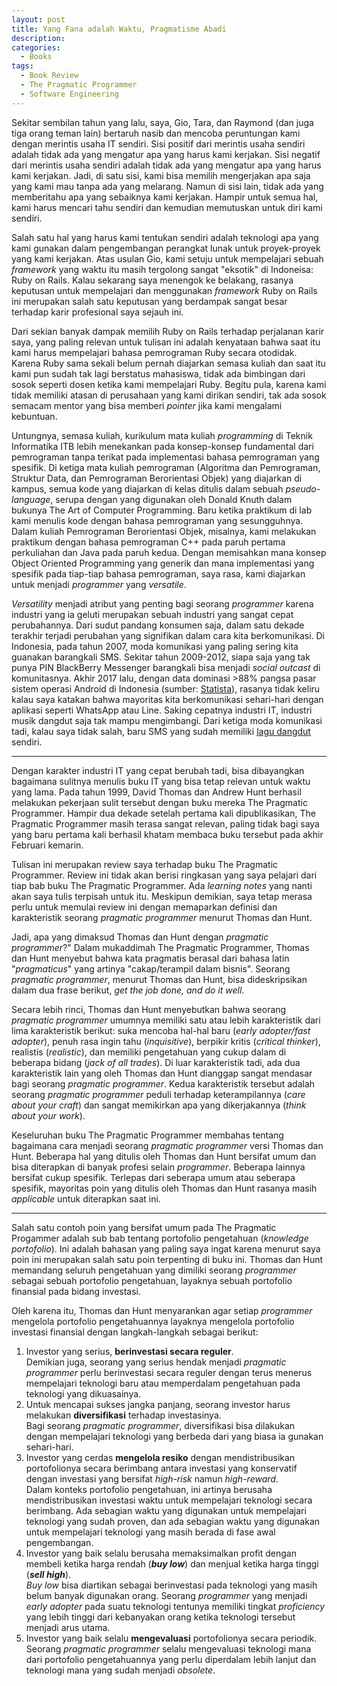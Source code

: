 ```yaml
---
layout: post
title: Yang Fana adalah Waktu, Pragmatisme Abadi
description: 
categories:
  - Books
tags:
  - Book Review
  - The Pragmatic Programmer
  - Software Engineering
---
```


Sekitar sembilan tahun yang lalu, saya, Gio, Tara, dan Raymond (dan juga tiga orang teman lain) bertaruh nasib dan mencoba peruntungan kami dengan merintis usaha IT sendiri. Sisi positif dari merintis usaha sendiri adalah tidak ada yang mengatur apa yang harus kami kerjakan. Sisi negatif dari merintis usaha sendiri adalah tidak ada yang mengatur apa yang harus kami kerjakan. Jadi, di satu sisi, kami bisa memilih mengerjakan apa saja yang kami mau tanpa ada yang melarang. Namun di sisi lain, tidak ada yang memberitahu apa yang sebaiknya kami kerjakan. Hampir untuk semua hal, kami harus mencari tahu sendiri dan kemudian memutuskan untuk diri kami sendiri.

Salah satu hal yang harus kami tentukan sendiri adalah teknologi apa yang kami gunakan dalam pengembangan perangkat lunak untuk proyek-proyek yang kami kerjakan. Atas usulan Gio, kami setuju untuk mempelajari sebuah *framework* yang waktu itu masih tergolong sangat "eksotik" di Indoneisa: Ruby on Rails. Kalau sekarang saya menengok ke belakang, rasanya keputusan untuk mempelajari dan menggunakan *framework* Ruby on Rails ini merupakan salah satu keputusan yang berdampak sangat besar terhadap karir profesional saya sejauh ini.

Dari sekian banyak dampak memilih Ruby on Rails terhadap perjalanan karir saya, yang paling relevan untuk tulisan ini adalah kenyataan bahwa saat itu kami harus mempelajari bahasa pemrograman Ruby secara otodidak. Karena Ruby sama sekali belum pernah diajarkan semasa kuliah dan saat itu kami pun sudah tak lagi berstatus mahasiswa, tidak ada bimbingan dari sosok seperti dosen ketika kami mempelajari Ruby. Begitu pula, karena kami tidak memiliki atasan di perusahaan yang kami dirikan sendiri, tak ada sosok semacam mentor yang bisa memberi *pointer* jika kami mengalami kebuntuan.

Untungnya, semasa kuliah, kurikulum mata kuliah *programming* di Teknik Informatika ITB lebih menekankan pada konsep-konsep fundamental dari pemrograman tanpa terikat pada implementasi bahasa pemrograman yang spesifik. Di ketiga mata kuliah pemrograman (Algoritma dan Pemrograman, Struktur Data, dan Pemrograman Berorientasi Objek) yang diajarkan di kampus, semua kode yang diajarkan di kelas ditulis dalam sebuah *pseudo-language*, serupa dengan yang digunakan oleh Donald Knuth dalam bukunya The Art of Computer Programming. Baru ketika praktikum di lab kami menulis kode dengan bahasa pemrograman yang sesungguhnya. Dalam kuliah Pemrograman Berorientasi Objek, misalnya, kami melakukan praktikum dengan bahasa pemrograman C++ pada paruh pertama perkuliahan dan Java pada paruh kedua. Dengan memisahkan mana konsep Object Oriented Programming yang generik dan mana implementasi yang spesifik pada tiap-tiap bahasa pemrograman, saya rasa, kami diajarkan untuk menjadi *programmer* yang *versatile*.

*Versatility* menjadi atribut yang penting bagi seorang *programmer* karena industri yang ia geluti merupakan sebuah industri yang sangat cepat perubahannya. Dari sudut pandang konsumen saja, dalam satu dekade terakhir terjadi perubahan yang signifikan dalam cara kita berkomunikasi. Di Indonesia, pada tahun 2007, moda komunikasi yang paling sering kita guanakan barangkali SMS. Sekitar tahun 2009-2012, siapa saja yang tak punya PIN BlackBerry Messenger barangkali bisa menjadi *social outcast* di komunitasnya. Akhir 2017 lalu, dengan data dominasi >88% pangsa pasar sistem operasi Android di Indonesia (sumber: [Statista](https://www.statista.com/statistics/262205/market-share-held-by-mobile-operating-systems-in-indonesia/)), rasanya tidak keliru kalau saya katakan bahwa mayoritas kita berkomunikasi sehari-hari dengan aplikasi seperti WhatsApp atau Line. Saking cepatnya industri IT, industri musik dangdut saja tak mampu mengimbangi. Dari ketiga moda komunikasi tadi, kalau saya tidak salah, baru SMS yang sudah memiliki [lagu dangdut](https://www.youtube.com/watch?v=-T0WlbB9ayU) sendiri.

***

Dengan karakter industri IT yang cepat berubah tadi, bisa dibayangkan bagaimana sulitnya menulis buku IT yang bisa tetap relevan untuk waktu yang lama. Pada tahun 1999, David Thomas dan Andrew Hunt berhasil melakukan pekerjaan sulit tersebut dengan buku mereka The Pragmatic Programmer. Hampir dua dekade setelah pertama kali dipublikasikan, The Pragmatic Programmer masih terasa sangat relevan, paling tidak bagi saya yang baru pertama kali berhasil khatam membaca buku tersebut pada akhir Februari kemarin.

Tulisan ini merupakan review saya terhadap buku The Pragmatic Programmer. Review ini tidak akan berisi ringkasan yang saya pelajari dari tiap bab buku The Pragmatic Programmer. Ada *learning notes* yang nanti akan saya tulis terpisah untuk itu. Meskipun demikian, saya tetap merasa perlu untuk memulai review ini dengan memaparkan definisi dan karakteristik seorang *pragmatic programmer* menurut Thomas dan Hunt.

Jadi, apa yang dimaksud Thomas dan Hunt dengan *pragmatic programmer*?" Dalam mukaddimah The Pragmatic Programmer, Thomas dan Hunt menyebut bahwa kata pragmatis berasal dari bahasa latin "*pragmaticus*" yang artinya "cakap/terampil dalam bisnis". Seorang *pragmatic programmer*, menurut Thomas dan Hunt, bisa dideskripsikan dalam dua frase berikut, *get the job done, and do it well*.

Secara lebih rinci, Thomas dan Hunt menyebutkan bahwa seorang *pragmatic programmer* umumnya memiliki satu atau lebih karakteristik dari lima karakteristik berikut: suka mencoba hal-hal baru (*early adopter/fast adopter*), penuh rasa ingin tahu (*inquisitive*), berpikir kritis (*critical thinker*), realistis (*realistic*), dan memiliki pengetahuan yang cukup dalam di beberapa bidang (*jack of all trades*). Di luar karakteristik tadi, ada dua karakteristik lain yang oleh Thomas dan Hunt  dianggap sangat mendasar bagi seorang *pragmatic programmer*. Kedua karakteristik tersebut adalah seorang *pragmatic programmer* peduli terhadap keterampilannya (*care about your craft*) dan sangat memikirkan apa yang dikerjakannya (*think about your work*).

Keseluruhan buku The Pragmatic Programmer membahas tentang bagaimana cara menjadi seorang *pragmatic programmer* versi Thomas dan Hunt. Beberapa hal yang ditulis oleh Thomas dan Hunt bersifat umum dan bisa diterapkan di banyak profesi selain *programmer*. Beberapa lainnya bersifat cukup spesifik. Terlepas dari seberapa umum atau seberapa spesifik, mayoritas poin yang ditulis oleh Thomas dan Hunt rasanya masih *applicable* untuk diterapkan saat ini.

***

Salah satu contoh poin yang bersifat umum pada The Pragmatic Progammer adalah sub bab tentang portofolio pengetahuan (*knowledge portofolio*). Ini adalah bahasan yang paling saya ingat karena menurut saya poin ini merupakan salah satu poin terpenting di buku ini. Thomas dan Hunt memandang seluruh pengetahuan yang dimiliki seorang *programmer* sebagai sebuah portofolio pengetahuan, layaknya sebuah portofolio finansial pada bidang investasi.

Oleh karena itu, Thomas dan Hunt menyarankan agar setiap *programmer* mengelola portofolio pengetahuannya layaknya mengelola portofolio investasi finansial dengan langkah-langkah sebagai berikut:

1. Investor yang serius, **berinvestasi secara reguler**.   
   Demikian juga, seorang yang serius hendak menjadi *pragmatic programmer* perlu berinvestasi secara reguler dengan terus menerus mempelajari teknologi baru atau memperdalam pengetahuan pada teknologi yang dikuasainya.
2. Untuk mencapai sukses jangka panjang, seorang investor harus melakukan **diversifikasi** terhadap investasinya.  
   Bagi seorang *pragmatic programmer*, diversifikasi bisa dilakukan dengan mempelajari teknologi yang berbeda dari yang biasa ia gunakan sehari-hari.
3. Investor yang cerdas **mengelola resiko** dengan mendistribusikan portofolionya secara berimbang antara investasi yang konservatif dengan investasi yang bersifat *high-risk* namun *high-reward*.  
   Dalam konteks portofolio pengetahuan, ini artinya berusaha mendistribusikan investasi waktu untuk mempelajari teknologi secara berimbang. Ada sebagian waktu yang digunakan untuk mempelajari teknologi yang sudah proven, dan ada sebagian waktu yang digunakan untuk mempelajari teknologi yang masih berada di fase awal pengembangan.
4. Investor yang baik selalu berusaha memaksimalkan profit dengan membeli ketika harga rendah (***buy low***) dan menjual ketika harga tinggi (***sell high***).  
   *Buy low* bisa diartikan sebagai berinvestasi pada teknologi yang masih belum banyak digunakan orang. Seorang *programmer* yang menjadi *early adopter* pada suatu teknologi tentunya memiliki tingkat *proficiency* yang lebih tinggi dari kebanyakan orang ketika teknologi tersebut menjadi arus utama. 
5. Investor yang baik selalu **mengevaluasi** portofolionya secara periodik.  
   Seorang *pragmatic programmer* selalu mengevaluasi teknologi mana dari portofolio pengetahuannya yang perlu diperdalam lebih lanjut dan teknologi mana yang sudah menjadi *obsolete*.

